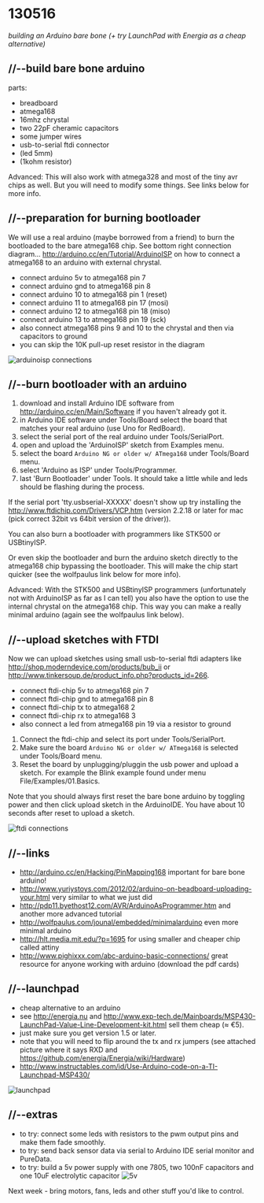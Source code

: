 130516
======

_building an Arduino bare bone (+ try LaunchPad with Energia as a cheap alternative)_

//--build bare bone arduino
---------------------------

parts:

* breadboard
* atmega168
* 16mhz chrystal
* two 22pF cheramic capacitors
* some jumper wires
* usb-to-serial ftdi connector
* (led 5mm)
* (1kohm resistor)

Advanced: This will also work with atmega328 and most of the tiny avr chips as well. But you will need to modify some things. See links below for more info.

//--preparation for burning bootloader
--------------------------------------
We will use a real arduino (maybe borrowed from a friend) to burn the bootloaded to the bare atmega168 chip. See bottom right connection diagram... <http://arduino.cc/en/Tutorial/ArduinoISP> on how to connect a atmega168 to an arduino with external chrystal.

* connect arduino 5v to atmega168 pin 7
* connect arduino gnd to atmega168 pin 8
* connect arduino 10 to atmega168 pin 1 (reset)
* connect arduino 11 to atmega168 pin 17 (mosi)
* connect arduino 12 to atmega168 pin 18 (miso)
* connect arduino 13 to atmega168 pin 19 (sck)
* also connect atmega168 pins 9 and 10 to the chrystal and then via capacitors to ground
* you can skip the 10K pull-up reset resistor in the diagram

![arduinoisp connections](https://raw.github.com/redFrik/udk09-Bits_and_Pieces/master/udk130516/IMG_20130516_042113.jpg)

//--burn bootloader with an arduino
-----------------------------------
1. download and install Arduino IDE software from <http://arduino.cc/en/Main/Software> if you haven't already got it.
2. in Arduino IDE software under Tools/Board select the board that matches your real arduino (use Uno for RedBoard).
3. select the serial port of the real arduino under Tools/SerialPort.
4. open and upload the 'ArduinoISP' sketch from Examples menu.
5. select the board `Arduino NG or older w/ ATmega168` under Tools/Board menu.
6. select 'Arduino as ISP' under Tools/Programmer.
7. last 'Burn Bootloader' under Tools. It should take a little while and leds should be flashing during the process.

If the serial port 'tty.usbserial-XXXXX' doesn't show up try installing the <http://www.ftdichip.com/Drivers/VCP.htm> (version 2.2.18 or later for mac (pick correct 32bit vs 64bit version of the driver)).

You can also burn a bootloader with programmers like STK500 or USBtinyISP.

Or even skip the bootloader and burn the arduino sketch directly to the atmega168 chip bypassing the bootloader. This will make the chip start quicker (see the wolfpaulus link below for more info).

Advanced: With the STK500 and USBtinyISP programmers (unfortunately not with ArduinoISP as far as I can tell) you also have the option to use the internal chrystal on the atmega168 chip. This way you can make a really minimal arduino (again see the wolfpaulus link below).

//--upload sketches with FTDI
-----------------------------
Now we can upload sketches using small usb-to-serial ftdi adapters like <http://shop.moderndevice.com/products/bub_ii> or <http://www.tinkersoup.de/product_info.php?products_id=266>.

* connect ftdi-chip 5v to atmega168 pin 7
* connect ftdi-chip gnd to atmega168 pin 8
* connect ftdi-chip tx to atmega168 2
* connect ftdi-chip rx to atmega168 3
* also connect a led from atmega168 pin 19 via a resistor to ground

1. Connect the ftdi-chip and select its port under Tools/SerialPort.
2. Make sure the board `Arduino NG or older w/ ATmega168` is selected under Tools/Board menu.
3. Reset the board by unplugging/pluggin the usb power and upload a sketch. For example the Blink example found under menu File/Examples/01.Basics.

Note that you should always first reset the bare bone arduino by toggling power and then click upload sketch in the ArduinoIDE. You have about 10 seconds after reset to upload a sketch.

![ftdi connections](https://raw.github.com/redFrik/udk09-Bits_and_Pieces/master/udk130516/IMG_20130516_042404.jpg)

//--links
---------
* <http://arduino.cc/en/Hacking/PinMapping168> important for bare bone arduino!
* <http://www.yuriystoys.com/2012/02/arduino-on-beadboard-uploading-your.html> very similar to what we just did
* <http://pdp11.byethost12.com/AVR/ArduinoAsProgrammer.htm> and another more advanced tutorial
* <http://wolfpaulus.com/jounal/embedded/minimalarduino> even more minimal arduino
* <http://hlt.media.mit.edu/?p=1695> for using smaller and cheaper chip called attiny
* <http://www.pighixxx.com/abc-arduino-basic-connections/> great resource for anyone working with arduino (download the pdf cards)

//--launchpad
-------------
* cheap alternative to an arduino
* see <http://energia.nu> and <http://www.exp-tech.de/Mainboards/MSP430-LaunchPad-Value-Line-Development-kit.html> sell them cheap (≈ €5).
* just make sure you get version 1.5 or later.
* note that you will need to flip around the tx and rx jumpers (see attached picture where it says RXD and <https://github.com/energia/Energia/wiki/Hardware>)
* <http://www.instructables.com/id/Use-Arduino-code-on-a-TI-Launchpad-MSP430/>

![launchpad](https://raw.github.com/redFrik/udk09-Bits_and_Pieces/master/udk130516/IMG_20130516_044554.jpg)

//--extras
----------
* to try: connect some leds with resistors to the pwm output pins and make them fade smoothly.
* to try: send back sensor data via serial to Arduino IDE serial monitor and PureData.
* to try: build a 5v power supply with one 7805, two 100nF capacitors and one 10uF electrolytic capacitor
![5v](https://raw.github.com/redFrik/udk09-Bits_and_Pieces/master/udk130516/5v.png)

Next week - bring motors, fans, leds and other stuff you'd like to control.
